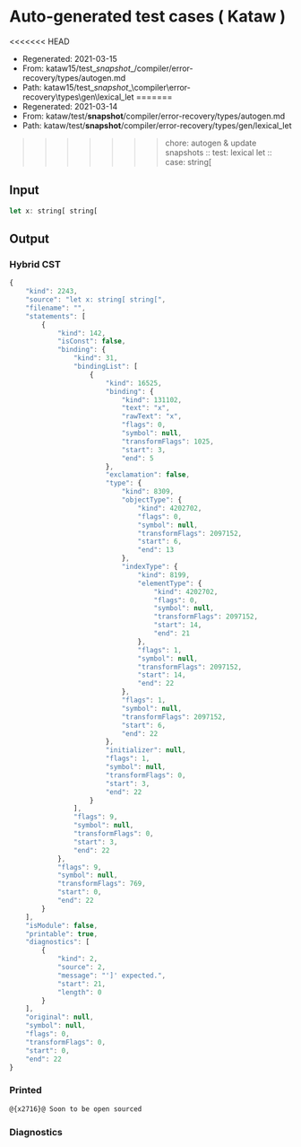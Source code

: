 # Auto-generated test cases ( Kataw )
<<<<<<< HEAD
- Regenerated: 2021-03-15
- From: kataw15/test\__snapshot__/compiler/error-recovery/types/autogen.md
- Path: kataw15/test\__snapshot__\compiler\error-recovery\types\gen\lexical_let
=======
- Regenerated: 2021-03-14
- From: kataw/test/__snapshot__/compiler/error-recovery/types/autogen.md
- Path: kataw/test/__snapshot__/compiler/error-recovery/types/gen/lexical_let
>>>>>>> chore: autogen & update snapshots
> :: test: lexical let
> :: case: string[
## Input

`````js
let x: string[ string[
`````

## Output

### Hybrid CST

```javascript
{
    "kind": 2243,
    "source": "let x: string[ string[",
    "filename": "",
    "statements": [
        {
            "kind": 142,
            "isConst": false,
            "binding": {
                "kind": 31,
                "bindingList": [
                    {
                        "kind": 16525,
                        "binding": {
                            "kind": 131102,
                            "text": "x",
                            "rawText": "x",
                            "flags": 0,
                            "symbol": null,
                            "transformFlags": 1025,
                            "start": 3,
                            "end": 5
                        },
                        "exclamation": false,
                        "type": {
                            "kind": 8309,
                            "objectType": {
                                "kind": 4202702,
                                "flags": 0,
                                "symbol": null,
                                "transformFlags": 2097152,
                                "start": 6,
                                "end": 13
                            },
                            "indexType": {
                                "kind": 8199,
                                "elementType": {
                                    "kind": 4202702,
                                    "flags": 0,
                                    "symbol": null,
                                    "transformFlags": 2097152,
                                    "start": 14,
                                    "end": 21
                                },
                                "flags": 1,
                                "symbol": null,
                                "transformFlags": 2097152,
                                "start": 14,
                                "end": 22
                            },
                            "flags": 1,
                            "symbol": null,
                            "transformFlags": 2097152,
                            "start": 6,
                            "end": 22
                        },
                        "initializer": null,
                        "flags": 1,
                        "symbol": null,
                        "transformFlags": 0,
                        "start": 3,
                        "end": 22
                    }
                ],
                "flags": 9,
                "symbol": null,
                "transformFlags": 0,
                "start": 3,
                "end": 22
            },
            "flags": 9,
            "symbol": null,
            "transformFlags": 769,
            "start": 0,
            "end": 22
        }
    ],
    "isModule": false,
    "printable": true,
    "diagnostics": [
        {
            "kind": 2,
            "source": 2,
            "message": "']' expected.",
            "start": 21,
            "length": 0
        }
    ],
    "original": null,
    "symbol": null,
    "flags": 0,
    "transformFlags": 0,
    "start": 0,
    "end": 22
}
```

### Printed

```javascript
@{x2716}@ Soon to be open sourced
```

### Diagnostics

```javascript

```

